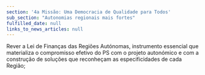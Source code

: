 ```yaml
---
section: '4a Missão: Uma Democracia de Qualidade para Todos'
sub_section: "Autonomias regionais mais fortes"
fulfilled_date: null
links_to_news_articles: null
---
```


Rever a Lei de Finanças das Regiões Autónomas, instrumento essencial que materializa o compromisso efetivo do PS com o projeto autonómico e com a construção de soluções que reconheçam as especificidades de cada Região;